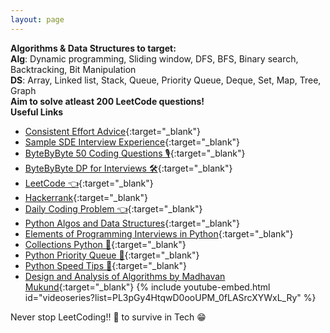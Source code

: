 ```yaml
---
layout: page
---
```


**Algorithms & Data Structures to target:** <br>
**Alg**: Dynamic programming, Sliding window, DFS, BFS, Binary search, Backtracking, Bit Manipulation <br>
**DS**: Array, Linked list, Stack, Queue, Priority Queue, Deque, Set, Map, Tree, Graph <br>
**Aim to solve atleast 200 LeetCode questions!** <br>
**Useful Links**
* [Consistent Effort Advice](https://leetcode.com/discuss/general-discussion/318537/Consistent-Practice-Advice/295327){:target="_blank"}
* [Sample SDE Interview Experience](https://leetcode.com/discuss/interview-experience/646712/NDA-Amazon-or-SDE2-or-Seattle-or-May-2020-Offer){:target="_blank"}
* [ByteByByte 50 Coding Questions 🎙](https://www.byte-by-byte.com/wp-content/uploads/2019/12/50-Coding-Interview-Questions-V2.pdf){:target="_blank"}
* [ByteByByte DP for Interviews 🛠](https://www.byte-by-byte.com/wp-content/uploads/2019/04/Dynamic-Programming-for-Interviews.pdf){:target="_blank"}
* [LeetCode 👈](https://leetcode.com/){:target="_blank"}
* [Hackerrank](https://www.hackerrank.com/){:target="_blank"}
* [Daily Coding Problem 👈](https://www.dailycodingproblem.com/){:target="_blank"}
* [Python Algos and Data Structures](https://runestone.academy/runestone/books/published/pythonds/index.html){:target="_blank"}
* [Elements of Programming Interviews in Python](http://elementsofprogramminginterviews.com/sample/epilight_python_new.pdf){:target="_blank"}
* [Collections Python 🔑](https://docs.python.org/3/library/collections.html){:target="_blank"}
* [Python Priority Queue 🔑](https://docs.python.org/2/library/heapq.html){:target="_blank"}
* [Python Speed Tips 🤘](https://wiki.python.org/moin/PythonSpeed/PerformanceTips){:target="_blank"}
* [Design and Analysis of Algorithms by Madhavan Mukund](https://www.youtube.com/channel/UCliJsnOQEU9ZkWEE7Vtryng){:target="_blank"}
{% include youtube-embed.html id="videoseries?list=PL3pGy4HtqwD0ooUPM_0fLASrcXYWxL_Ry" %}

Never stop LeetCoding!! 🖖 to survive in Tech 😁


